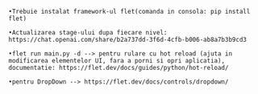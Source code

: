     •Trebuie instalat framework-ul flet(comanda in consola: pip install flet)

    •Actualizarea stage-ului dupa fiecare nivel: https://chat.openai.com/share/b2a737dd-3f6d-4cfb-b006-ab8a7b3b9cd3

    •flet run main.py -d --> pentru rulare cu hot reload (ajuta in modificarea elementelor UI, fara a porni si opri aplicatia), documentatie: https://flet.dev/docs/guides/python/hot-reload/

    •pentru DropDown --> https://flet.dev/docs/controls/dropdown/